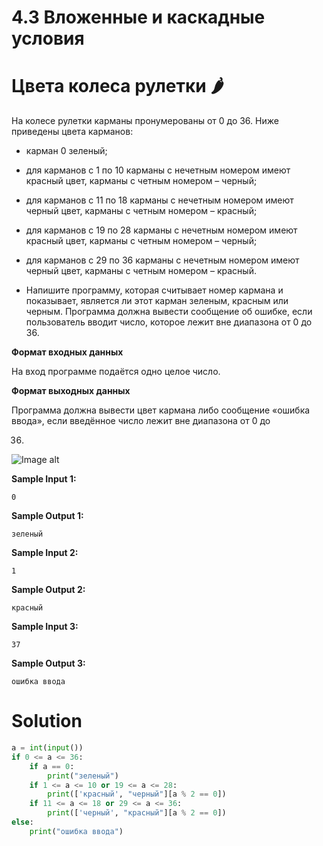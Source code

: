 # 4.3 Вложенные и каскадные условия

# Цвета колеса рулетки 🌶️

На колесе рулетки карманы пронумерованы от 0 до 36. Ниже приведены цвета карманов:

* карман 0 зеленый;
* для карманов с 1 по 10 карманы с нечетным номером имеют красный цвет, карманы с четным номером – черный;
* для карманов с 11 по 18 карманы с нечетным номером имеют черный цвет, карманы с четным номером – красный;
* для карманов с 19 по 28 карманы с нечетным номером имеют красный цвет, карманы с четным номером – черный;
* для карманов с 29 по 36 карманы с нечетным номером имеют черный цвет, карманы с четным номером – красный.

* Напишите программу, которая считывает номер кармана и показывает, является ли этот карман зеленым, красным или черным.
  Программа должна вывести сообщение об ошибке, если пользователь вводит число, которое лежит вне диапазона от 0 до 36.

**Формат входных данных**

На вход программе подаётся одно целое число.

**Формат выходных данных**

Программа должна вывести цвет кармана либо сообщение «ошибка ввода», если введённое число лежит вне диапазона от 0 до

36.

![Image alt](https://st2.depositphotos.com/1072356/7725/v/950/depositphotos_77254344-stock-illustration-roulette-wheel.jpg)

**Sample Input 1:**

```
0
```

**Sample Output 1:**

```
зеленый
```

**Sample Input 2:**

```
1
```

**Sample Output 2:**

```
красный
```

**Sample Input 3:**

```
37
```

**Sample Output 3:**

```
ошибка ввода
```

# Solution

```python
a = int(input())
if 0 <= a <= 36:
    if a == 0:
        print("зеленый")
    if 1 <= a <= 10 or 19 <= a <= 28:
        print(['красный', "черный"][a % 2 == 0])
    if 11 <= a <= 18 or 29 <= a <= 36:
        print(['черный', "красный"][a % 2 == 0])
else:
    print("ошибка ввода")
```